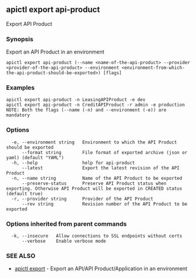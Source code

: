 ## apictl export api-product

Export API Product

### Synopsis

Export an API Product in an environment

```
apictl export api-product (--name <name-of-the-api-product> --provider <provider-of-the-api-product> --environment <environment-from-which-the-api-product-should-be-exported>) [flags]
```

### Examples

```
apictl export api-product -n LeasingAPIProduct -e dev
apictl export api-product -n CreditAPIProduct -r admin -e production
NOTE: Both the flags (--name (-n) and --environment (-e)) are mandatory
```

### Options

```
  -e, --environment string   Environment to which the API Product should be exported
      --format string        File format of exported archive (json or yaml) (default "YAML")
  -h, --help                 help for api-product
      --latest               Export the latest revision of the API Product
  -n, --name string          Name of the API Product to be exported
      --preserve-status      Preserve API Product status when exporting. Otherwise API Product will be exported in CREATED status (default true)
  -r, --provider string      Provider of the API Product
      --rev string           Revision number of the API Product to be exported
```

### Options inherited from parent commands

```
  -k, --insecure   Allow connections to SSL endpoints without certs
      --verbose    Enable verbose mode
```

### SEE ALSO

* [apictl export](apictl_export.md)	 - Export an API/API Product/Application in an environment

